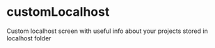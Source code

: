 customLocalhost
===============

Custom localhost screen with useful info about your projects stored in localhost folder
